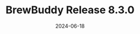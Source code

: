 ---
title: BrewBuddy Release 8.3.0
summary: Release notes for a fictional company, BrewBuddy - an online platform that offers brewing tips and step-by-step guides to empower coffee enthusiasts to dive into the art of brewing.
date: 2024-06-18

image:
    preview_only: true
---